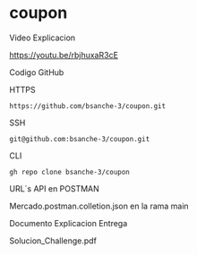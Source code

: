 # coupon

Video Explicacion 

  https://youtu.be/rbjhuxaR3cE

Codigo GitHub 

  HTTPS 
    
    https://github.com/bsanche-3/coupon.git

  SSH
    
    git@github.com:bsanche-3/coupon.git

  CLI
    
    gh repo clone bsanche-3/coupon

URL´s API en POSTMAN 
    
  Mercado.postman.colletion.json 
  en la rama main

Documento Explicacion Entrega 

  Solucion_Challenge.pdf
